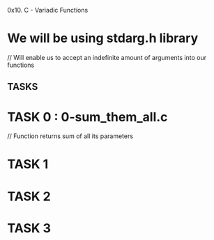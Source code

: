 0x10. C - Variadic Functions

# We will be using stdarg.h library
// Will enable us to accept an indefinite amount of arguments into our functions

## TASKS

# TASK 0 : 0-sum_them_all.c
// Function returns sum of all its parameters

# TASK 1

# TASK 2

# TASK 3

